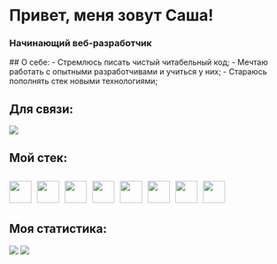 <div>
  <h1>Привет, меня зовут Саша!</h1>
  <h3>Начинающий веб-разработчик</h3>
</div>
## О себе:
-  Стремлюсь писать чистый читабельный код;
-  Мечтаю работать с опытными разработчивами и учиться у них;
-  Стараюсь пополнять стек новыми технологиями;

## Для связи:
<div id="socials">
  <a href="https://t.me/alexskhnv">
    <img src="https://img.shields.io/badge/Telegram-blue?style=for-the-badge&logo=telegram&logoColor=white">
  </a>
</div>

<h2>Мой стек:<h2/>
<img src="https://cdn.jsdelivr.net/gh/devicons/devicon/icons/javascript/javascript-plain.svg" width="40" height="40" />&nbsp;
<img src="https://cdn.jsdelivr.net/gh/devicons/devicon/icons/html5/html5-original-wordmark.svg"  width="40" height="40" />&nbsp;
<img src="https://cdn.jsdelivr.net/gh/devicons/devicon/icons/css3/css3-original-wordmark.svg"  width="40" height="40" />&nbsp;
<img src="https://cdn.jsdelivr.net/gh/devicons/devicon/icons/react/react-original-wordmark.svg" width="40" height="40"  />&nbsp;
<img src="https://cdn.jsdelivr.net/gh/devicons/devicon/icons/mongodb/mongodb-original-wordmark.svg"  width="40" height="40" />&nbsp;
<img src="https://cdn.jsdelivr.net/gh/devicons/devicon/icons/express/express-original.svg" width="40" height="40"  />&nbsp;
<img src="https://cdn.jsdelivr.net/gh/devicons/devicon/icons/nodejs/nodejs-original.svg"  width="40" height="40" />&nbsp;
<img src="https://cdn.jsdelivr.net/gh/devicons/devicon/icons/git/git-original.svg" width="40" height="40"/>&nbsp;

<h2>Моя статистика:</h2>
<div>
  <img src="http://github-profile-summary-cards.vercel.app/api/cards/repos-per-language?username=SushaIvanova&theme=default" />
  <img src="http://github-profile-summary-cards.vercel.app/api/cards/stats?username=SushaIvanova&theme=default" />
</div>

<!--

Here are some ideas to get you started:

- 🔭 I’m currently working on ...
- 🌱 I’m currently learning ...
- 👯 I’m looking to collaborate on ...
- 🤔 I’m looking for help with ...
- 💬 Ask me about ...
- 📫 How to reach me: ...
- 😄 Pronouns: ...
- ⚡ Fun fact: ...
-->
